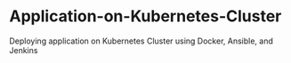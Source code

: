 # Application-on-Kubernetes-Cluster
Deploying application on Kubernetes Cluster using Docker, Ansible, and Jenkins
